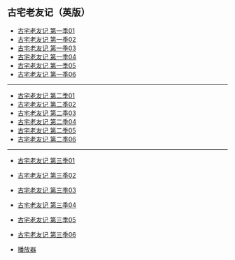 ## 古宅老友记（英版）

* [古宅老友记 第一季01](https://s1.zoubuting.com/20210812/2AxH1bBi/1200kb/hls/index.m3u8)
* [古宅老友记 第一季02](https://s1.zoubuting.com/20210812/mZq3tuZj/1200kb/hls/index.m3u8)
* [古宅老友记 第一季03](https://s1.zoubuting.com/20210812/gvw2DEhR/1200kb/hls/index.m3u8)
* [古宅老友记 第一季04](https://s1.zoubuting.com/20210812/lnpnFMQJ/1200kb/hls/index.m3u8)
* [古宅老友记 第一季05](https://s1.zoubuting.com/20210812/8RK3uJ1x/1200kb/hls/index.m3u8)
* [古宅老友记 第一季06](https://s1.zoubuting.com/20210812/zu4Egmgl/1200kb/hls/index.m3u8)

---

* [古宅老友记 第二季01](https://s1.zoubuting.com/20210812/CtsLvxfe/1200kb/hls/index.m3u8)
* [古宅老友记 第二季02](https://s1.zoubuting.com/20210812/rICdkvrR/1200kb/hls/index.m3u8)
* [古宅老友记 第二季03](https://s1.zoubuting.com/20210812/UgQix1yt/1200kb/hls/index.m3u8)
* [古宅老友记 第二季04](https://s1.zoubuting.com/20210812/PhSovAxe/1200kb/hls/index.m3u8)
* [古宅老友记 第二季05](https://s1.zoubuting.com/20210812/SkAhTQ6A//1200kb/hls/index.m3u8)
* [古宅老友记 第二季06](https://s1.zoubuting.com/20210812/btBbV7Hm/1200kb/hls/index.m3u8)

---

* [古宅老友记 第三季01](https://iqiyi.sd-play.com/20211106/e4vPRkwA/1200kb/hls/index.m3u8)
* [古宅老友记 第三季02](https://iqiyi.sd-play.com/20211106/R2F0j1Lh/1200kb/hls/index.m3u8)
* [古宅老友记 第三季03](https://iqiyi.sd-play.com/20211106/xQ8Z7vtM/1200kb/hls/index.m3u8)
* [古宅老友记 第三季04](https://iqiyi.sd-play.com/20211106/i8n3kLcY/1200kb/hls/index.m3u8)
* [古宅老友记 第三季05](https://iqiyi.sd-play.com/20211106/DSIAGB5l/1200kb/hls/index.m3u8)
* [古宅老友记 第三季06](https://iqiyi.sd-play.com/20211106/baoWoLMg/1200kb/hls/index.m3u8)

* [播放器](https://keen-visvesvaraya-0ac9d3.netlify.app/)


<style>
section.page-header {
    display: none;    
}
</style>
<script>
    document.title = "古宅老友记";
</script>

